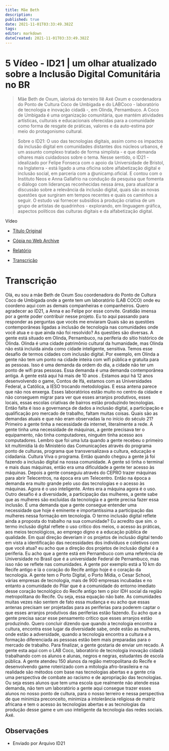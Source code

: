 ```yaml
---
title: Mãe Beth
description: 
published: true
date: 2021-11-01T03:33:49.382Z
tags: 
editor: markdown
dateCreated: 2021-11-01T03:33:49.382Z
---
```


# 5 Vídeo - ID21 | um olhar atualizado sobre a Inclusão Digital Comunitária no BR

> Mãe Beth de Oxum, ialorixá do terreiro Ilê Axé Oxum e coordenadora do Ponto de Cultura Coco de Umbigada e do LABCoco - laboratório de tecnologia e inovação cidadã -, em Olinda, Pernambuco. A Coco de Umbigada é uma organização comunitária, que mantém atividades artísticas, culturais e educacionais oferecidas para a comunidade como forma de resgate de práticas, valores e da auto-estima por meio do protagonismo cultural.  

> Sobre o ID21:
O uso das tecnologias digitais, assim como os impactos da inclusão digital em comunidades distantes dos núcleos urbanos, é um assunto complexo tratado de forma simplista - e que demanda olhares mais cuidadosos sobre o tema.
Nesse sentido, o ID21 - idealizado por Felipe Fonseca com o apoio da Universidade de Bristol, na Inglaterra - está ligado a uma oficina sobre alfabetização digital e inclusão social, em parceria com a @unicamp.oficial. E contou com o Instituto Neos e Anna Gallafrio na condução da pesquisa que fomenta o diálogo com lideranças reconhecidas nessa área, para atualizar a discussão sobre a relevância da inclusão digital, quais são as novas questões que surgiram em tempos recentes e quais os caminhos a seguir.
O estudo vai fornecer subsídios à produção criativa de um grupo de artistas de quadrinhos - explorando, em linguagem gráfica, aspectos políticos das culturas digitais e da alfabetização digital.  

Vídeo
 - [Título Original](https://www.youtube.com/watch?v=_gIoWXE8i64)
 - [Cópia no Web Archive](https://archive.org/details/id21-videos/id21_mae-beth.mov)

 - [Relatório](https://archive.org/details/ID21_0-5/video)
 - [Transcrição ](https://archive.org/details/transcricoes-inclusao-digital-critical-data-comics/Transcricao-Mae-Beth) 

# Transcrição 
Olá, eu sou a mãe Beth de Oxum
Sou coordenadora do Ponto de Cultura Coco de Umbigada onde a gente tem um laboratório (LAB COCO) onde eu coordeno aqui com as demais companheiras e companheiros. Quero agradecer ao ID21, a Anna e ao Felipe por esse convite. Gratidão imensa por a gente poder contribuir nesse projeto.
Eu to aqui passando para responder as perguntas que vocês me enviaram 
Quais são as questões contemporâneas ligadas a inclusão de tecnologia nas comunidades onde você atua e o que ainda não foi resolvido?
As questões são diversas. A gente está situado em Olinda, Pernambuco, na periferia do sítio histórico de Olinda. Olinda é uma cidade patrimônio cultural da humanidade, mas Olinda não está incluída ainda como cidade inteligente, sensitiva. Temos esse desafio de termos cidades com inclusão digital. Por exemplo, em Olinda a gente não tem um ponto na cidade inteira com wifi pública e gratuita para as pessoas. Isso é uma demanda da ordem do dia, a cidade não ter um ponto de wifi pras pessoas. Essa demanda é uma demanda contemporânea antiga. 
A gente está aqui há mais de 10 anos . Estamos aqui há 12 anos desenvolvendo o game, Contos de Ifá, estamos com as Universidades Federal, a Católica, a IESO trocando metodologias. E essa antena parece que não nos enxerga. Esses laboratórios estão muito no centro da cidade e não conseguem migrar para ver que esses arranjos produtivos, esses locais, essas escolas criativas de bairros estão produzindo tecnologias. Então falta é isso a governança de dados a inclusão digital, a participação e qualificação pro mercado de trabalho, faltam muitas coisas. 
Quais são as demandas atuais e que não eram observadas la no início do século 21?
Primeiro a gente tinha a necessidade da internet, literalmente a rede. A gente tinha uma necessidade de máquinas, a gente precisava ter o equipamento, não tinha computadores, ninguém tinha acesso aos computadores. Lembro que foi uma luta quando a gente recebeu o primeiro kit  multimídia lá do Ministério das Comunicações através do programa ponto de culturas, programa que transversalizava a cultura, educação e cidadania. Cultura Viva o programa. Então quando chegou a gente já foi fazendo a inclusão digital na nossa comunidade. A gente só tinha o terminal e mais duas máquinas, então era uma dificuldade a gente ter acesso às máquinas. Depois a gente conseguiu através do CEPRO trazer máquinas para abrir Telecentros, na época  era um Telecentro. Então na época a demanda era muito grande pelo uso das tecnologias e o acesso às máquinas. Agora é o uso inteligente. Antes era a máquina agora é o uso. 
Outro desafio é a diversidade, a participação das mulheres, a gente sabe que as mulheres são excluídas da tecnologia e a gente precisa fazer essa inclusão. É uma demanda que a gente consegue entender uma necessidade que hoje é eminente e importantíssima a participação das mulheres nessa formação em tecnologia.
O termo inclusão digital reflete ainda a proposta do trabalho na sua comunidade?
Eu acredito que sim. o termo inclusão digital  reflete o uso crítico dos meios, o acesso às práticas, aos meios tecnológicos, ao emprego digno e a educação pública de qualidade. 
Em qual direção deveriam ir os projetos de inclusão digital tendo em vista a identificação das necessidades dos indivíduos e coletivos com que você atua?
eu acho que a direção dos projetos de inclusão digital é a periferia. Eu acho que a gente está em Pernambuco com uma referência de Universidade no Brasil que é a universidade Federal de Pernambuco, mas isso não se reflete nas comunidades. A gente por exemplo está a 10 km do Recife antigo e lá o coração do Recife antigo hoje é o coração da tecnologia. A gente tem o Porto Digital, o Porto Mídia, o Cesar School, várias empresas de tecnologia, mais de 900 empresas incubadas e no entanto a comunidade do Pilar que é a comunidade do entorno imediato desse coração tecnológico do Recife antigo tem o pior IDH social da região metropolitana do Recife. Ou seja, essa equação não bate. As comunidades muitas vezes não sentem de fato essa mudança e eu acho que essas antenas precisam ser projetadas para as periferias para poderem captar o que esses arranjos produtivos das periferias estão fazendo.  Eu acho que a gente precisa sacar esse pensamento crítico que esses arranjos estão produzindo. 
Quero concluir dizendo que quando a tecnologia encontra a cultura, encontra esse lugar da diversidade sabe, onde estão as mulheres, onde estão a adversidade, quando a tecnologia encontra a cultura e a formação diferenciada as pessoas estão bem mais preparadas para o mercado de trabalho. Para finalizar, a gente gostaria de enviar um recado. A gente esta aqui com o LAB Coco, laboratório de tecnologia inovação cidadã trabalhando com os alunos e alunas, negros e negras, estudantes de escola pública. A gente atendeu 150 alunos da região metropolitana do Recife e desenvolvendo game roteirizado com a mitologia afro-brasileira e na realidade são métodos com base nas tecnologias abertas e a gente cria uma perspectiva de combate ao racismo e de apropriação das tecnologias. Ou seja esses alunos que tem uma escola que realmente não atende essa demanda, não tem um laboratório a gente aqui consegue trazer esses alunos no nosso ponto de cultura, para o nosso terreiro e nessa perspectiva de que minimiza preconceito, minimiza a intolerância religiosa de matriz africana e tem o acesso às tecnologias abertas e  as tecnologias da produção desse game e um uso inteligente da tecnologia das redes sociais.
Axé.

## Observações

- Enviado por Arquivo ID21